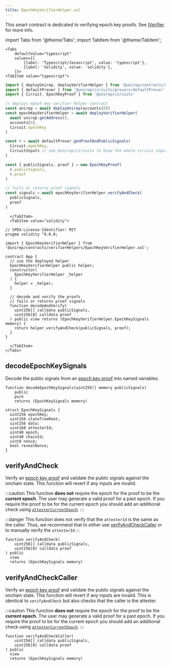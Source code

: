 ```yaml
---
title: EpochKeyVerifierHelper.sol
---
```


This smart contract is dedicated to verifying epoch key proofs. See [IVerifier](iverifier-sol) for more info.

import Tabs from '@theme/Tabs';
import TabItem from '@theme/TabItem';

```mdx-code-block
<Tabs
    defaultValue="typescript"
    values={[
        {label: 'Typescript/Javascript', value: 'typescript'},
        {label: 'Solidity', value: 'solidity'},
    ]}>
<TabItem value="typescript">
```

```ts title="epochKeyVerifierHelper.ts"
import { deployUnirep, deployVerifierHelper } from '@unirep/contracts/deploy'
import { defaultProver } from '@unirep/circuits/provers/defaultProver'
import { Circuit, EpochKeyProof } from '@unirep/circuits'

// deploys epoch key verifier helper contract
const unirep = await deployUnirep(accounts[0])
const epochKeyVerifierHelper = await deployVerifierHelper(
  await unirep.getAddress(),
  accounts[0],
  Circuit.epochKey
)

const r = await defaultProver.genProofAndPublicSignals(
  Circuit.epochKey,
  CircuitInputs // see @unirep/circuits to know the whole circuit inputs
)

const { publicSignals, proof } = new EpochKeyProof(
  r.publicSignals,
  r.proof
)

// fails or returns proof signals
const signals = await epochKeyVerifierHelper.verifyAndCheck(
  publicSignals,
  proof
) 
```

```mdx-code-block
  </TabItem>
  <TabItem value="solidity">
```

```sol title="App.sol"
// SPDX-License-Identifier: MIT
pragma solidity ^0.8.0;

import { EpochKeyVerifierHelper } from '@unirep/contracts/verifierHelpers/EpochKeyVerifierHelper.sol';

contract App {
  // use the deployed helper
  EpochKeyVerifierHelper public helper;
  constructor(
    EpochKeyVerifierHelper _helper
  ) {
    helper = _helper;
  }

  // decode and verify the proofs
  // fails or returns proof signals
  function decodeAndVerify(
    uint256[] calldata publicSignals,
    uint256[8] calldata proof
  ) public view returns (EpochKeyVerifierHelper.EpochKeySignals memory) {
    return helper.verifyAndCheck(publicSignals, proof);
  }
}

```

```mdx-code-block
  </TabItem>
</Tabs>
```

## decodeEpochKeySignals

Decode the public signals from an [epoch key proof](../../circuits-api/classes/src.EpochKeyProof.md) into named variables.

```sol
function decodeEpochKeySignals(uint256[] memory publicSignals)
    public
    pure
    returns (EpochKeySignals memory)
```

```sol
struct EpochKeySignals {
  uint256 epochKey;
  uint256 stateTreeRoot;
  uint256 data;
  uint160 attesterId;
  uint48 epoch;
  uint48 chainId;
  uint8 nonce;
  bool revealNonce;
}
```

## verifyAndCheck 

Verify an [epoch key proof](../../circuits-api/classes/src.EpochKeyProof.md) and validate the public signals against the onchain state. This function will revert if any inputs are invalid.

:::caution
This function **does not** require the epoch for the proof to be the **current epoch**. The user may generate a valid proof for a past epoch. If you require the proof to be for the current epoch you should add an additional check using [`attesterCurrentEpoch`](../unirep-sol.md#attestercurrentepoch).
:::

:::danger
This function does not verify that the `attesterId` is the same as the caller. Thus, we recommend that to either use [verifyAndCheckCaller](#verifyandcheckcaller) or to manually verify the `attesterId`
:::


```sol
function verifyAndCheck(
    uint256[] calldata publicSignals,
    uint256[8] calldata proof
) public
  view
  returns (EpochKeySignals memory) 
```

## verifyAndCheckCaller 

Verify an [epoch key proof](../../circuits-api/classes/src.EpochKeyProof.md) and validate the public signals against the onchain state. This function will revert if any inputs are invalid. This is identical to `verifyAndCheck` but also checks that the caller is the attester.

:::caution
This function **does not** require the epoch for the proof to be the **current epoch**. The user may generate a valid proof for a past epoch. If you require the proof to be for the current epoch you should add an additional check using [`attesterCurrentEpoch`](../unirep-sol.md#attestercurrentepoch).
:::

```sol
function verifyAndCheckCaller(
    uint256[] calldata publicSignals,
    uint256[8] calldata proof
) public
  view
  returns (EpochKeySignals memory) 
```
